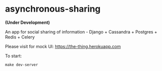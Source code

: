 # asynchronous-sharing

**(Under Development)**

An app for social sharing of information - Django + Cassandra + Postgres + Redis + Celery

Please visit for mock UI: https://the-thing.herokuapp.com

To start:

```
make dev-server
```
